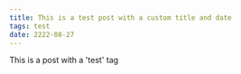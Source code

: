 ```yaml
---
title: This is a test post with a custom title and date
tags: test
date: 2222-08-27
---
```


This is a post with a 'test' tag